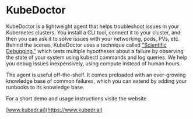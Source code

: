 # KubeDoctor

KubeDoctor is a lightweight agent that helps troubleshoot issues in your Kubernetes clusters. You install a CLI tool, connect it to your cluster, and then you can ask it to solve issues with your networking, pods, PVs, etc. Behind the scenes, KubeDoctor uses a technique called ["Scientific Debugging,"](https://arxiv.org/abs/2304.02195) which tests multiple hypotheses about a failure by observing the state of your system using kubectl commands and log queries. We help you debug issues inexpensively, using compute instead of human hours.

The agent is useful off-the-shelf. It comes preloaded with an ever-growing knowledge base of common failures, which you can extend by adding your runbooks to its knowledge base.

For a short demo and usage instructions visite the website

[www.kubedr.ai](https://www.kubedr.ai)
